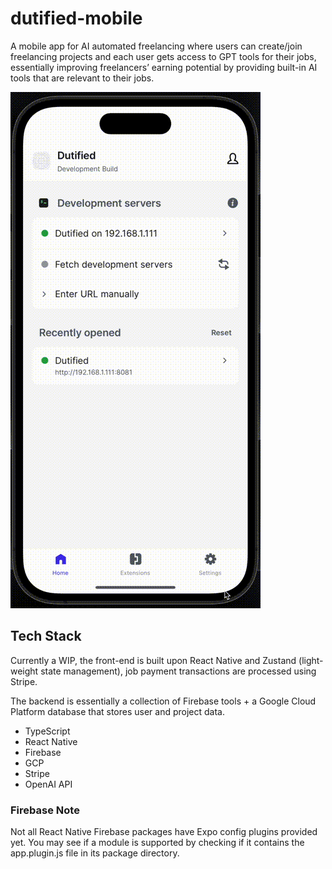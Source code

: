 # dutified-mobile

A mobile app for AI automated freelancing where users can create/join freelancing projects and each user gets access to GPT tools for their jobs, essentially improving freelancers’ earning potential by providing built-in AI tools that are relevant to their jobs.

![Dutified Demo](assets/images/dutified-demo.gif)

## Tech Stack

Currently a WIP, the front-end is built upon React Native and Zustand (light-weight state management), job payment transactions are processed using Stripe.

The backend is essentially a collection of Firebase tools + a Google Cloud Platform database that stores user and project data.

-   TypeScript
-   React Native
-   Firebase
-   GCP
-   Stripe
-   OpenAI API

### Firebase Note

Not all React Native Firebase packages have Expo config plugins provided yet. You may see if a module is supported by checking if it contains the app.plugin.js file in its package directory.
